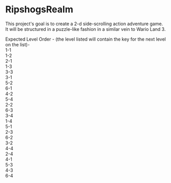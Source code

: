 # RipshogsRealm

This project's goal is to create a 2-d side-scrolling action adventure game. It will be structured in a puzzle-like fashion in a similar vein to Wario Land 3. 

Expected Level Order - (the level listed will contain the key for the next level on the list)-  
1-1  
1-2  
2-1  
1-3  
3-3  
3-1  
5-2  
6-1  
4-2  
5-4  
2-2  
6-3  
3-4  
1-4  
5-1  
2-3  
6-2  
3-2  
4-4  
2-4  
4-1  
5-3  
4-3  
6-4  

